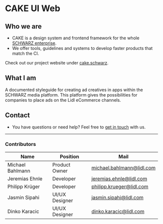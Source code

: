 # CAKE UI Web

## Who we are

- CAKE is a design system and frontend framework for the whole [SCHWARZ enterprise](https://jobs.schwarz/).
- We offer tools, guidelines and systems to develop faster products that match the CI.

Check out our project website under [cake.schwarz](https://cake.schwarz).

## What I am

A documented styleguide for creating ad creatives in apps within the SCHWARZ media platform. This platform gives the possibilities for companies to place ads on the Lidl eCommerce channels.

## Contact

- You have questions or need help? Feel free to [get in touch](mailto:cake@lidl.com) with us.

---

### Contributors

| Name | Position | Mail |
|----|---|----|
| Michael Bahlmann | Product Owner | michael.bahlmann@lidl.com |
| Jeremias Ehnle | Developer | jeremias.ehnle@lidl.com |
| Philipp Krüger | Developer | philipp.krueger@lidl.com |
| Jasmin Sipahi | UI/UX Designer | jasmin.sipahi@lidl.com |
| Dinko Karacic | UI/UX Designer | dinko.karacic@lidl.com |